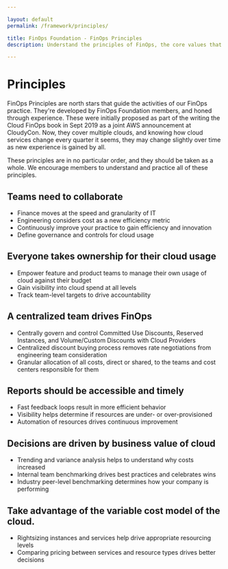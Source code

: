```yaml
---

layout: default
permalink: /framework/principles/

title: FinOps Foundation - FinOps Principles
description: Understand the principles of FinOps, the core values that drive the cloud financial movement.

---
```


# Principles

FinOps Principles are north stars that guide the activities of our FinOps practice. They're developed by FinOps Foundation members, and honed through experience. These were initially proposed as part of the writing the Cloud FinOps book in Sept 2019 as a joint AWS announcement at CloudyCon. Now, they cover multiple clouds, and knowing how cloud services change every quarter it seems, they may change slightly over time as new experience is gained by all. 

These principles are in no particular order, and they should be taken as a whole. We encourage members to understand and practice all of these principles.

## Teams need to collaborate
* Finance moves at the speed and granularity of IT
* Engineering considers cost as a new efficiency metric
* Continuously improve your practice to gain efficiency and innovation
* Define governance and controls for cloud usage

## Everyone takes ownership for their cloud usage
* Empower feature and product teams to manage their own usage of cloud against their budget
* Gain visibility into cloud spend at all levels
* Track team-level targets to drive accountability

## A centralized team drives FinOps
* Centrally govern and control Committed Use Discounts, Reserved Instances, and Volume/Custom Discounts with Cloud Providers
* Centralized discount buying process removes rate negotiations from engineering team consideration
* Granular allocation of all costs, direct or shared, to the teams and cost centers responsible for them

## Reports should be accessible and timely
* Fast feedback loops result in more efficient behavior
* Visibility helps determine if resources are under- or over-provisioned
* Automation of resources drives continuous improvement

## Decisions are driven by business value of cloud
* Trending and variance analysis helps to understand why costs increased
* Internal team benchmarking drives best practices and celebrates wins
* Industry peer-level benchmarking determines how your company is performing

## Take advantage of the variable cost model of the cloud.
* Rightsizing instances and services help drive appropriate resourcing levels
* Comparing pricing between services and resource types drives better decisions
